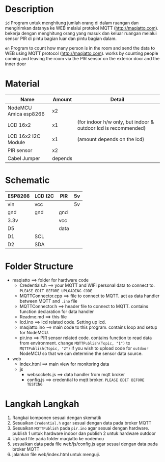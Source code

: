 # Description

`id`
Program untuk menghitung jumlah orang di dalam ruangan dan
mengirimkan datanya ke WEB melalui protokol MQTT 
(http://maqiatto.com). bekerja dengan menghitung orang yang masuk
dan keluar ruangan melalui sensor PIR di pintu bagian luar
dan pintu bagian dalam.

`en`
Program to count how many person is in the room and send
the data to WEB using MQTT protocol (http://maqiatto.com).
works by counting people coming and leaving the room 
via the PIR sensor on the exterior door and the inner door

# Material

Name				 				  | Amount  | Detail
---------------------------- | ------- | ------
NodeMCU Amica esp8266        | x2		|
LCD 16x2                     | x1      |(for indoor h/w only, but indoor & outdoor lcd is recommended)
LCD 16x2 I2C Module          | x1      |(amount depends on the lcd)
PIR sensor                   | x2		|
Cabel Jumper                 | depends |

# Schematic

ESP8266 | LCD I2C | PIR  | 5v
------- | ------- | ---- | ---
vin     | vcc     |      | 5v
gnd     | gnd     | gnd  |
3.3v    |         | vcc  |
D5      |         | data |
D1      | SCL     |      |
D2      | SDA     |      |

# Folder Structure
- maqiatto ==> folder for hardware code
    *	Credentials.h ==> your MQTT and WIFi personal data to connect to. `PLEASE EDIT BEFORE UPLOADING CODE`
    * MQTTConnector.cpp ==> file to connect to MQTT. act as data handler between MQTT and `.ino` file
    * MQTTConnector.h ==> header file to connect to MQTT. contains function declaration for data handler
    * Readme.md ==> this file
    * lcd.ino ==> lcd related code. Setting up lcd.
    * maqiatto.ino ==> main code to this program. contains loop and setup for NodeMCU.
    * pir.ino ==> PIR sensor related code. contains function to read data from environment. change `MQTTPublish(Topic, "1")` to `MQTTPublish(Topic, "2")` if you wish to upload code for `outdoor` NodeMCU so that we can determine the sensor data source.
- web
   * index.html ==> main view for monitoring data
   - js
     * websockets.js ==> data handler from mqtt broker
     * config.js ==> credential to mqtt broker. `PLEASE EDIT BEFORE TESTING`

# Langkah Langkah
1.  Rangkai komponen sesuai dengan skematik
2.  Sesuaikan `Credential.h` agar sesuai dengan data pada broker MQTT
3.  Sesuaikan `MQTTPublish` pada `pir.ino` agar sesuai dengan hardware. publish 1 untuk hardware indoor dan publish 2 untuk hardware outdoor
4.  Upload file pada folder maqiatto ke nodemcu
5.  sesuaikan data pada file web/js/config.js agar sesuai dengan data pada broker MQTT
6.  jalankan file web/index.html untuk menguji.
 
